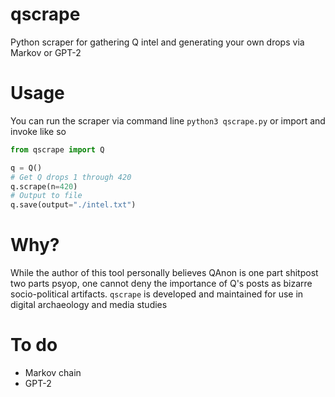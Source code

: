 # qscrape
Python scraper for gathering Q intel and generating your own drops via Markov or GPT-2
 
# Usage
You can run the scraper via command line ```python3 qscrape.py``` or import and invoke like so
```Python
from qscrape import Q

q = Q()
# Get Q drops 1 through 420
q.scrape(n=420)
# Output to file
q.save(output="./intel.txt")
```
# Why?
While the author of this tool personally believes QAnon is one part shitpost two parts psyop, one cannot deny the importance of Q's posts as bizarre socio-political artifacts. `qscrape` is developed and maintained for use in digital archaeology and media studies

# To do
- Markov chain
- GPT-2 
